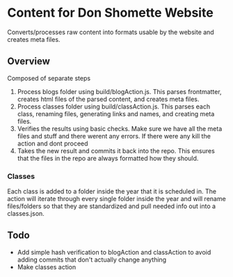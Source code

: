 # Content for Don Shomette Website

Converts/processes raw content into formats usable by the website and creates meta files.

## Overview

Composed of separate steps

1. Process blogs folder using build/blogAction.js. This parses frontmatter, creates html files of the parsed content, and creates meta files.
2. Process classes folder using build/classAction.js. This parses each class, renaming files, generating links and names, and creating meta files.
3. Verifies the results using basic checks. Make sure we have all the meta files and stuff and there werent any errors. If there were any kill the action and dont proceed
4. Takes the new result and commits it back into the repo. This ensures that the files in the repo are always formatted how they should.

### Classes

Each class is added to a folder inside the year that it is scheduled in. The action will iterate through every single folder inside the year and will rename files/folders so that they are standardized and pull needed info out into a classes.json.

## Todo

- Add simple hash verification to blogAction and classAction to avoid adding commits that don't actually change anything
- Make classes action
